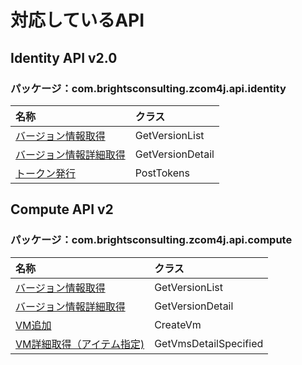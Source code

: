 # 対応しているAPI

## Identity API v2.0

### パッケージ：com.brightsconsulting.zcom4j.api.identity

|名称|クラス|
|:--|:--|
|[バージョン情報取得](https://cloud.z.com/sg/ja/cloud/docs/identity-get_version_list.html)|GetVersionList|
|[バージョン情報詳細取得](https://cloud.z.com/sg/ja/cloud/docs/identity-get_version_detail.html)|GetVersionDetail|
|[トークン発行](https://cloud.z.com/sg/ja/cloud/docs/identity-post_tokens.html)|PostTokens|

## Compute API v2

### パッケージ：com.brightsconsulting.zcom4j.api.compute

|名称|クラス|
|:--|:--|
|[バージョン情報取得](https://cloud.z.com/sg/ja/cloud/docs/compute-get_version_list.html)|GetVersionList|
|[バージョン情報詳細取得](https://cloud.z.com/sg/ja/cloud/docs/compute-get_version_detail.html)|GetVersionDetail|
|[VM追加](https://cloud.z.com/sg/ja/cloud/docs/compute-create_vm.html)|CreateVm|
|[VM詳細取得（アイテム指定) ](https://cloud.z.com/sg/ja/cloud/docs/compute-get_vms_detail_specified.html)|GetVmsDetailSpecified|
